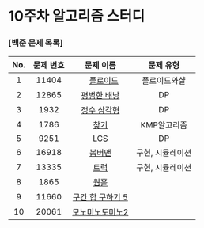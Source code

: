 # 10주차 알고리즘 스터디
### [백준 문제 목록]
|No.|문제 번호|문제 이름|문제 유형|
|:---:|:---:|:---:|:---:| 
|1|11404|<img src="https://d2gd6pc034wcta.cloudfront.net/tier/10.svg" width="10"> [플로이드](https://www.acmicpc.net/problem/11404)|플로이드와샬| 
|2|12865|[평범한 배낭](https://www.acmicpc.net/problem/12865)|DP| 
|3|1932|[정수 삼각형](https://www.acmicpc.net/problem/1932)|DP|
|4|1786|[찾기](https://www.acmicpc.net/problem/1786)|KMP알고리즘|
|5|9251|[LCS](https://www.acmicpc.net/problem/9251)|DP|
|6|16918|[봄버맨](https://www.acmicpc.net/problem/16918)|구현, 시뮬레이션| 
|7|13335|[트럭](https://www.acmicpc.net/problem/13335)|구현, 시뮬레이션|
|8|1865|[웜홀](https://www.acmicpc.net/problem/1865)|| 
|9|11660|[구간 합 구하기 5](https://www.acmicpc.net/problem/11660)|| 
|10|20061|[모노미노도미노2](https://www.acmicpc.net/problem/20061)|| 
